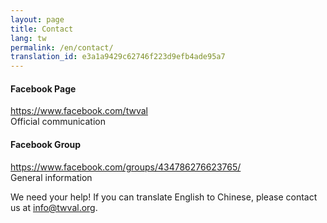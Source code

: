 ```yaml
---
layout: page
title: Contact
lang: tw
permalink: /en/contact/
translation_id: e3a1a9429c62746f223d9efb4ade95a7
---
```

#### Facebook Page
<https://www.facebook.com/twval>  
Official communication

#### Facebook Group
<https://www.facebook.com/groups/434786276623765/>  
General information

We need your help!  If you can translate English to Chinese, please contact us at [info@twval.org][1].


[1]: mailto:info@twval.org
